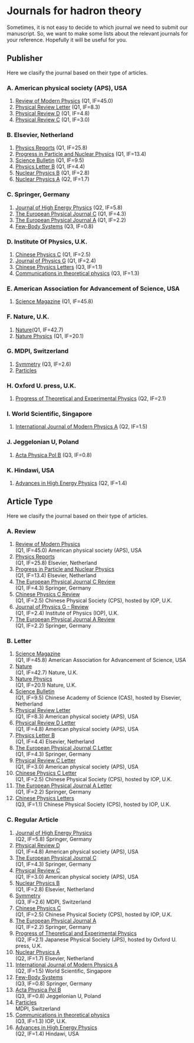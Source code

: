 # Journals for hadron theory

Sometimes, it is not easy to decide to which journal we need to submit our manuscript.
So, we want to make some lists about the relevant journals for your reference. Hopefully it will be useful for you.

## Publisher
Here we clasify the journal based on their type of articles.

### A. American physical society (APS), USA
1. [Review of Modern Physics](https://journals.aps.org/rmp/) (Q1, IF=45.0)
2. [Physical Review Letter](https://journals.aps.org/prl/) (Q1, IF=8.3)
3. [Physical Review D](https://journals.aps.org/prd/) (Q1, IF=4.8)
4. [Physical Review C](https://journals.aps.org/prc/) (Q1, IF=3.0)

### B. Elsevier, Netherland
1. [Physics Reports](https://www.journals.elsevier.com/physics-reports) (Q1, IF=25.8) 
2. [Progress in Particle and Nuclear Physics](https://www.sciencedirect.com/journal/progress-in-particle-and-nuclear-physics) (Q1, IF=13.4)
3. [Science Bulletin](https://www.journals.elsevier.com/science-bulletin) (Q1, IF=9.5)
4. [Physics Letter B](https://www.journals.elsevier.com/physics-letters-b) (Q1, IF=4.4)
5. [Nuclear Physics B](https://www.sciencedirect.com/journal/nuclear-physics-b) (Q1, IF=2.8)
6. [Nuclear Physics A](https://www.sciencedirect.com/journal/nuclear-physics-a) (Q2, IF=1.7)

### C. Springer, Germany
1. [Journal of High Energy Physics](https://www.springer.com/journal/13130) (Q2, IF=5.8)
2. [The European Physical Journal C](https://www.springer.com/journal/10052) (Q1, IF=4.3) 
3. [The European Physical Journal A](https://www.springer.com/journal/10050/) (Q1, IF=2.2)
4. [Few-Body Systems](https://www.springer.com/journal/601) (Q3, IF=0.8)

### D. Institute Of Physics, U.K.
1. [Chinese Physics C](https://iopscience.iop.org/journal/1674-1137) (Q1, IF=2.5) 
2. [Journal of Physics G](https://iopscience.iop.org/journal/0954-3899) (Q1, IF=2.4)
3. [Chinese Physics Letters](https://iopscience.iop.org/journal/0256-307X) (Q3, IF=1.1)
4. [Communications in theoretical physics](https://iopscience.iop.org/journal/0253-6102) (Q3, IF=1.3)

### E. American Association for Advancement of Science, USA
1. [Science Magazine](https://science.sciencemag.org) (Q1, IF=45.8) 

### F. Nature, U.K.
1. [Nature](https://www.nature.com)(Q1, IF=42.7) 
2. [Nature Physics](https://www.nature.com/nphys/about) (Q1, IF=20.1)

### G. MDPI, Switzerland 
1. [Symmetry](https://www.mdpi.com/journal/symmetry) (Q3, IF=2.6)
2. [Particles](https://www.mdpi.com/journal/particles)

### H. Oxford U. press, U.K.
1. [Progress of Theoretical and Experimental Physics](https://academic.oup.com/ptep) (Q2, IF=2.1) 

### I. World Scientific, Singapore
1. [International Journal of Modern Physics A](https://www.worldscientific.com/worldscinet/ijmpa) (Q2, IF=1.5)

### J. Jeggelonian U, Poland
1. [Acta Physica Pol B](http://www.actaphys.uj.edu.pl) (Q3, IF=0.8) 

### K. Hindawi, USA
1. [Advances in High Energy Physics](https://www.hindawi.com/journals/ahep/) (Q2, IF=1.4) 


## Article Type
Here we clasify the journal based on their type of articles.

### A. Review
1. [Review of Modern Physics](https://journals.aps.org/rmp/)\
(Q1, IF=45.0) American physical society (APS), USA
2. [Physics Reports](https://www.journals.elsevier.com/physics-reports)\
(Q1, IF=25.8) Elsevier, Netherland
3. [Progress in Particle and Nuclear Physics](https://www.sciencedirect.com/journal/progress-in-particle-and-nuclear-physics)\
(Q1, IF=13.4) Elsevier, Netherland
4. [The European Physical Journal C Review](https://www.springer.com/journal/10052)\
(Q1, IF=4.3) Springer, Germany
5. [Chinese Physics C Review](https://iopscience.iop.org/journal/1674-1137)\
(Q1, IF=2.5) Chinese Physical Society (CPS), hosted by IOP, U.K.
6. [Journal of Physics G - Review](https://iopscience.iop.org/journal/0954-3899)\
(Q1, IF=2.4) Institute of Physics (IOP), U.K.
7. [The European Physical Journal A Review](https://www.springer.com/journal/10050/)\
(Q1, IF=2.2) Springer, Germany


### B. Letter
1. [Science Magazine](https://science.sciencemag.org)\
(Q1, IF=45.8) American Association for Advancement of Science, USA
2. [Nature](https://www.nature.com)\
(Q1, IF=42.7) Nature, U.K.
4. [Nature Physics](https://www.nature.com/nphys/about)\
(Q1, IF=20.1) Nature, U.K.
4. [Science Bulletin](https://www.journals.elsevier.com/science-bulletin)\
(Q1, IF=9.5) Chinese Academy of Science (CAS), hosted by Elsevier, Netherland
1. [Physical Review Letter](https://journals.aps.org/prl/)\
(Q1, IF=8.3) American physical society (APS), USA
2. [Physical Review D Letter](https://journals.aps.org/prd/)\
(Q1, IF=4.8) American physical society (APS), USA
3. [Physics Letter B](https://www.journals.elsevier.com/physics-letters-b)\
(Q1, IF=4.4) Elsevier, Netherland 
4. [The European Physical Journal C Letter](https://www.springer.com/journal/10052)\
(Q1, IF=4.3) Springer, Germany
5. [Physical Review C Letter](https://journals.aps.org/prc/)\
(Q1, IF=3.0) American physical society (APS), USA
6. [Chinese Physics C Letter](https://iopscience.iop.org/journal/1674-1137)\
(Q1, IF=2.5) Chinese Physical Society (CPS), hosted by IOP, U.K.
7. [The European Physical Journal A Letter](https://www.springer.com/journal/10050/)\
(Q1, IF=2.2) Springer, Germany
8. [Chinese Physics Letters](https://iopscience.iop.org/journal/0256-307X)\
(Q3, IF=1.1) Chinese Physical Society (CPS), hosted by IOP, U.K.

### C. Regular Article
1. [Journal of High Energy Physics](https://www.springer.com/journal/13130)\
(Q2, IF=5.8) Springer, Germany
2. [Physical Review D](https://journals.aps.org/prd/)\
(Q1, IF=4.8) American physical society (APS), USA
3. [The European Physical Journal C](https://www.springer.com/journal/10052)\
(Q1, IF=4.3) Springer, Germany
4. [Physical Review C](https://journals.aps.org/prc/)\
(Q1, IF=3.0) American physical society (APS), USA
5. [Nuclear Physics B](https://www.sciencedirect.com/journal/nuclear-physics-b)\
(Q1, IF=2.8) Elsevier, Netherland
6. [Symmetry](https://www.mdpi.com/journal/symmetry)\
(Q3, IF=2.6) MDPI, Switzerland 
7. [Chinese Physics C](https://iopscience.iop.org/journal/1674-1137)\
(Q1, IF=2.5) Chinese Physical Society (CPS), hosted by IOP, U.K.
8. [The European Physical Journal A](https://www.springer.com/journal/10050/)\
(Q1, IF=2.2) Springer, Germany
9. [Progress of Theoretical and Experimental Physics](https://academic.oup.com/ptep)\
(Q2, IF=2.1) Japanese Physical Society (JPS), hosted by Oxford U. press, U.K.
10. [Nuclear Physics A](https://www.sciencedirect.com/journal/nuclear-physics-a)\
(Q2, IF=1.7) Elsevier, Netherland 
11. [International Journal of Modern Physics A](https://www.worldscientific.com/worldscinet/ijmpa)\
(Q2, IF=1.5) World Scientific, Singapore
12. [Few-Body Systems](https://www.springer.com/journal/601)\
(Q3, IF=0.8) Springer, Germany
13. [Acta Physica Pol B](http://www.actaphys.uj.edu.pl)\
(Q3, IF=0.8) Jeggelonian U, Poland
14. [Particles](https://www.mdpi.com/journal/particles)\
MDPI, Switzerland
15. [Communications in theoretical physics](https://iopscience.iop.org/journal/0253-6102)\
(Q3, IF=1.3) IOP, U.K.
16. [Advances in High Energy Physics](https://www.hindawi.com/journals/ahep/)\
(Q2, IF=1.4) Hindawi, USA
